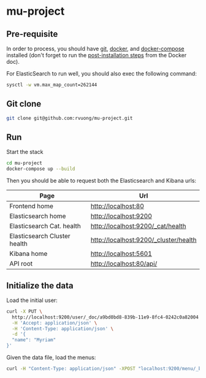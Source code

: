 # mu-project

## Pre-requisite

In order to process, you should have [git](https://git-scm.com/book/en/v2/Getting-Started-Installing-Git), [docker](https://docs.docker.com/install/), and [docker-compose](https://docs.docker.com/compose/install/) installed (don't forget to run the [post-installation steps](https://docs.docker.com/install/linux/linux-postinstall/) from the Docker doc).

For ElasticSearch to run well, you should also exec the following command:

```bash
sysctl -w vm.max_map_count=262144
```

## Git clone

```bash
git clone git@github.com:rvuong/mu-project.git
```

## Run

Start the stack

```bash
cd mu-project
docker-compose up --build
```

Then you should be able to request both the Elasticsearch and Kibana urls:

| Page                         | Url                                                                            |
| ---------------------------- | ------------------------------------------------------------------------------ |
| Frontend home                | [http://localhost:80](http://localhost:80)                                     |    
| Elasticsearch home           | [http://localhost:9200](http://localhost:9200)                                 |
| Elasticsearch Cat. health    | [http://localhost:9200/_cat/health](http://localhost:9200/_cat/health)         |
| Elasticsearch Cluster health | [http://localhost:9200/_cluster/health](http://localhost:9200/_cluster/health) |
| Kibana home                  | [http://localhost:5601](http://localhost:5601)                                 |
| API root                     | [http://localhost:80/api/](http://localhost:80/api/)                         |

## Initialize the data

Load the initial user:

```bash
curl -X PUT \
  http://localhost:9200/user/_doc/a9bd0bd8-839b-11e9-8fc4-0242c0a82004 \
  -H 'Accept: application/json' \
  -H 'Content-Type: application/json' \
  -d '{
  "name": "Myriam"
}'
```

Given the data file, load the menus:

```bash
curl -H "Content-Type: application/json" -XPOST "localhost:9200/menu/_bulk?pretty&refresh" --data-binary "@menus.json"
```
